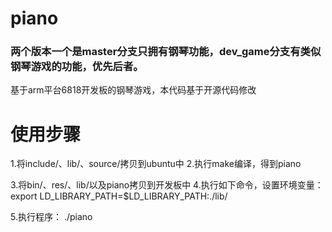 # piano
### 两个版本一个是master分支只拥有钢琴功能，dev_game分支有类似钢琴游戏的功能，优先后者。

 基于arm平台6818开发板的钢琴游戏，本代码基于开源代码修改



使用步骤
========
1.将include/、lib/、source/拷贝到ubuntu中
2.执行make编译，得到piano

3.将bin/、res/、lib/以及piano拷贝到开发板中
4.执行如下命令，设置环境变量：
   export LD_LIBRARY_PATH=$LD_LIBRARY_PATH:./lib/

5.执行程序：
   ./piano